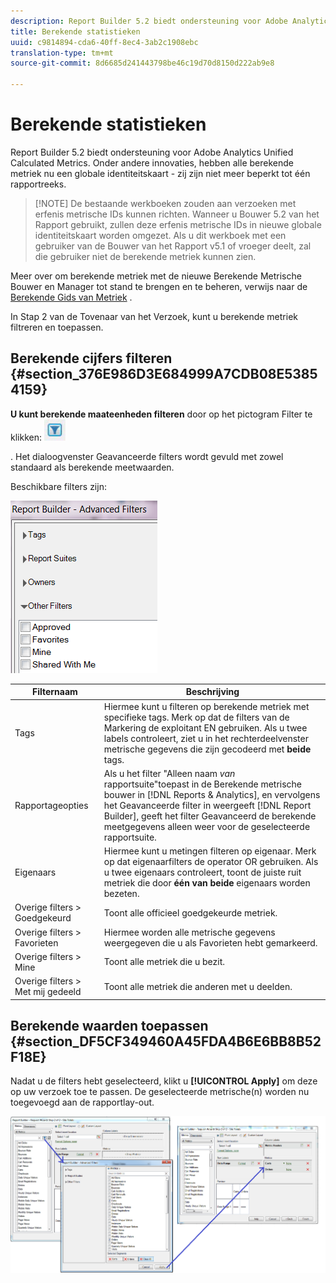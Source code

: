 ```yaml
---
description: Report Builder 5.2 biedt ondersteuning voor Adobe Analytics Unified Calculated Metrics. Onder andere innovaties, hebben alle berekende metriek nu een globale identiteitskaart - zij zijn niet meer beperkt tot één rapportreeks.
title: Berekende statistieken
uuid: c9814894-cda6-40ff-8ec4-3ab2c1908ebc
translation-type: tm+mt
source-git-commit: 8d6685d241443798be46c19d70d8150d222ab9e8

---
```



# Berekende statistieken

Report Builder 5.2 biedt ondersteuning voor Adobe Analytics Unified Calculated Metrics. Onder andere innovaties, hebben alle berekende metriek nu een globale identiteitskaart - zij zijn niet meer beperkt tot één rapportreeks.

>[!NOTE] De bestaande werkboeken zouden aan verzoeken met erfenis metrische IDs kunnen richten. Wanneer u Bouwer 5.2 van het Rapport gebruikt, zullen deze erfenis metrische IDs in nieuwe globale identiteitskaart worden omgezet. Als u dit werkboek met een gebruiker van de Bouwer van het Rapport v5.1 of vroeger deelt, zal die gebruiker niet de berekende metriek kunnen zien.

Meer over om berekende metriek met de nieuwe Berekende Metrische Bouwer en Manager tot stand te brengen en te beheren, verwijs naar de [Berekende Gids van Metriek](https://docs.adobe.com/content/help/en/analytics/components/calculated-metrics/cm-overview.html) .

In Stap 2 van de Tovenaar van het Verzoek, kunt u berekende metriek filtreren en toepassen.

## Berekende cijfers filteren {#section_376E986D3E684999A7CDB08E53854159}

**U kunt berekende maateenheden filteren** door op het pictogram Filter te klikken:  ![](assets/segment_filter.png)

. Het dialoogvenster Geavanceerde filters wordt gevuld met zowel standaard als berekende meetwaarden.

Beschikbare filters zijn:

![](assets/advanced_filters.png)

| Filternaam | Beschrijving |
|---|---|
| Tags | Hiermee kunt u filteren op berekende metriek met specifieke tags. Merk op dat de filters van de Markering de exploitant EN gebruiken. Als u twee labels controleert, ziet u in het rechterdeelvenster metrische gegevens die zijn gecodeerd met **beide** tags. |
| Rapportageopties | Als u het filter &quot;Alleen naam *van* rapportsuite&quot;toepast in de Berekende metrische bouwer in [!DNL Reports & Analytics], en vervolgens het Geavanceerde filter in weergeeft [!DNL Report Builder], geeft het filter Geavanceerd de berekende meetgegevens alleen weer voor de geselecteerde rapportsuite. |
| Eigenaars | Hiermee kunt u metingen filteren op eigenaar. Merk op dat eigenaarfilters de operator OR gebruiken. Als u twee eigenaars controleert, toont de juiste ruit metriek die door **één van beide** eigenaars worden bezeten. |
| Overige filters > Goedgekeurd | Toont alle officieel goedgekeurde metriek. |
| Overige filters > Favorieten | Hiermee worden alle metrische gegevens weergegeven die u als Favorieten hebt gemarkeerd. |
| Overige filters > Mine | Toont alle metriek die u bezit. |
| Overige filters > Met mij gedeeld | Toont alle metriek die anderen met u deelden. |

## Berekende waarden toepassen {#section_DF5CF349460A45FDA4B6E6BB8B52F18E}

Nadat u de filters hebt geselecteerd, klikt u **[!UICONTROL Apply]** om deze op uw verzoek toe te passen. De geselecteerde metrische(n) worden nu toegevoegd aan de rapportlay-out.

![](assets/filtering_for_metric.png)


